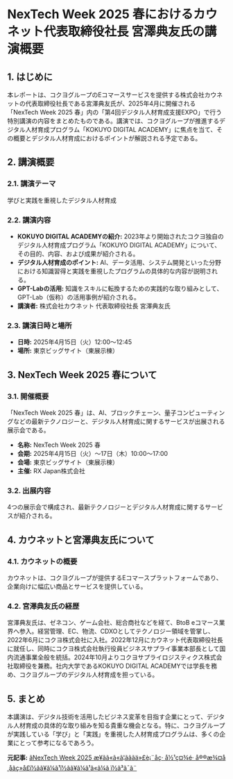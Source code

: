 # NexTech Week 2025 春におけるカウネット代表取締役社長 宮澤典友氏の講演概要

## 1. はじめに

本レポートは、コクヨグループのEコマースサービスを提供する株式会社カウネットの代表取締役社長である宮澤典友氏が、2025年4月に開催される「NexTech Week 2025 春」内の「第4回デジタル人材育成支援EXPO」で行う特別講演の内容をまとめたものである。講演では、コクヨグループが推進するデジタル人材育成プログラム「KOKUYO DIGITAL ACADEMY」に焦点を当て、その概要とデジタル人材育成におけるポイントが解説される予定である。

## 2. 講演概要

### 2.1. 講演テーマ

学びと実践を重視したデジタル人材育成

### 2.2. 講演内容

* **KOKUYO DIGITAL ACADEMYの紹介:** 2023年より開始されたコクヨ独自のデジタル人材育成プログラム「KOKUYO DIGITAL ACADEMY」について、その目的、内容、および成果が紹介される。
* **デジタル人材育成のポイント:** AI、データ活用、システム開発といった分野における知識習得と実践を重視したプログラムの具体的な内容が説明される。
* **GPT-Labの活用:** 知識をスキルに転換するための実践的な取り組みとして、GPT-Lab（仮称）の活用事例が紹介される。
* **講演者:** 株式会社カウネット 代表取締役社長 宮澤典友氏

### 2.3. 講演日時と場所

* **日時:** 2025年4月15日（火）12:00～12:45
* **場所:** 東京ビッグサイト（東展示棟）

## 3. NexTech Week 2025 春について

### 3.1. 開催概要

「NexTech Week 2025 春」は、AI、ブロックチェーン、量子コンピューティングなどの最新テクノロジーと、デジタル人材育成に関するサービスが出展される展示会である。

* **名称:** NexTech Week 2025 春
* **会期:** 2025年4月15日（火）～17日（木）10:00～17:00
* **会場:** 東京ビッグサイト（東展示棟）
* **主催:** RX Japan株式会社

### 3.2. 出展内容

4つの展示会で構成され、最新テクノロジーとデジタル人材育成に関するサービスが紹介される。

## 4. カウネットと宮澤典友氏について

### 4.1. カウネットの概要

カウネットは、コクヨグループが提供するEコマースプラットフォームであり、企業向けに幅広い商品とサービスを提供している。

### 4.2. 宮澤典友氏の経歴

宮澤典友氏は、ゼネコン、ゲーム会社、総合商社などを経て、BtoB eコマース業界へ参入。経営管理、EC、物流、CDXOとしてテクノロジー領域を管掌し、2022年6月にコクヨ株式会社に入社。2022年12月にカウネット代表取締役社長に就任し、同時にコクヨ株式会社執行役員ビジネスサプライ事業本部長として国内流通事業全般を統括。2024年10月よりコクヨサプライロジスティクス株式会社取締役を兼務。社内大学であるKOKUYO DIGITAL ACADEMYでは学長を務め、コクヨグループのデジタル人材育成を担っている。

## 5. まとめ

本講演は、デジタル技術を活用したビジネス変革を目指す企業にとって、デジタル人材育成の具体的な取り組みを知る貴重な機会となる。特に、コクヨグループが実践している「学び」と「実践」を重視した人材育成プログラムは、多くの企業にとって参考になるであろう。



**元記事:** [ãNexTech Week 2025 æ¥ãã«ã«ã¦ãããä»£è¡¨åç· å½¹ç¤¾é· å®®æ¾¤å¸åãç»å£ï½ãã¥ã¼ã¹ï½ãã¥ã¼ã¹ã«ã¼ã ï½ã³ã¯ã¨](https://www.kokuyo.co.jp/newsroom/news/category/20250403kau.html)